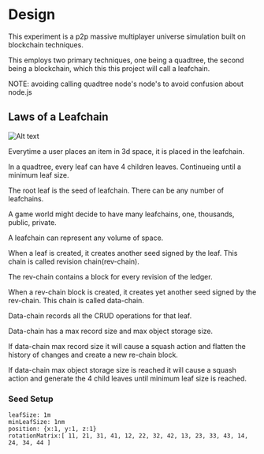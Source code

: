 # Design

This experiment is a p2p massive multiplayer universe simulation built on blockchain techniques.

This employs two primary techniques, one being a quadtree, the second being a blockchain, which this this project will call a leafchain.

NOTE: avoiding calling quadtree node's node's to avoid confusion about node.js

## Laws of a Leafchain

![Alt text](leafchain.png?raw=true "leaf-chain")

Everytime a user places an item in 3d space, it is placed in the leafchain. 

In a quadtree, every leaf can have 4 children leaves. Continueing until a minimum leaf size.

The root leaf is the seed of leafchain. There can be any number of leafchains.

A game world might decide to have many leafchains, one, thousands, public, private.

A leafchain can represent any volume of space.

When a leaf is created, it creates another seed signed by the leaf. This chain is called revision chain(rev-chain).

The rev-chain contains a block for every revision of the ledger.

When a rev-chain block is created, it creates yet another seed signed by the rev-chain. This chain is called data-chain.

Data-chain records all the CRUD operations for that leaf. 

Data-chain has a max record size and max object storage size.

If data-chain max record size it will cause a squash action and flatten the history of changes and create a new re-chain block.

If data-chain max object storage size is reached it will cause a squash action and generate the 4 child leaves until minimum leaf size is reached.

### Seed Setup

```
leafSize: 1m
minLeafSize: 1nm
position: {x:1, y:1, z:1}
rotationMatrix:[ 11, 21, 31, 41, 12, 22, 32, 42, 13, 23, 33, 43, 14, 24, 34, 44 ]
```